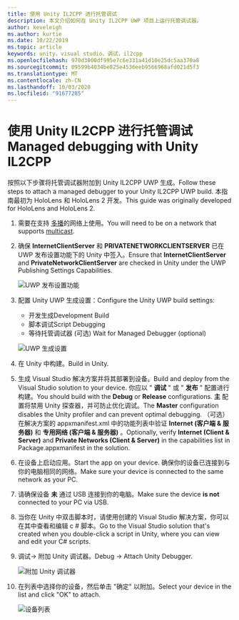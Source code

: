 ```yaml
---
title: 使用 Unity IL2CPP 进行托管调试
description: 本文介绍如何在 Unity IL2CPP UWP 项目上运行托管调试器。
author: keveleigh
ms.author: kurtie
ms.date: 10/22/2019
ms.topic: article
keywords: unity，visual studio，调试，il2cpp
ms.openlocfilehash: 970d3000df995e7c6e331a41d10e25dc5aa370a8
ms.sourcegitcommit: 09599b4034be825e4536eeb9566968afd021d5f3
ms.translationtype: MT
ms.contentlocale: zh-CN
ms.lasthandoff: 10/03/2020
ms.locfileid: "91677285"
---
```

# <a name="managed-debugging-with-unity-il2cpp"></a><span data-ttu-id="bf0c3-104">使用 Unity IL2CPP 进行托管调试</span><span class="sxs-lookup"><span data-stu-id="bf0c3-104">Managed debugging with Unity IL2CPP</span></span>

<span data-ttu-id="bf0c3-105">按照以下步骤将托管调试器附加到 Unity IL2CPP UWP 生成。</span><span class="sxs-lookup"><span data-stu-id="bf0c3-105">Follow these steps to attach a managed debugger to your Unity IL2CPP UWP build.</span></span> <span data-ttu-id="bf0c3-106">本指南最初为 HoloLens 和 HoloLens 2 开发。</span><span class="sxs-lookup"><span data-stu-id="bf0c3-106">This guide was originally developed for HoloLens and HoloLens 2.</span></span>

1. <span data-ttu-id="bf0c3-107">需要在支持 [多播](https://en.wikipedia.org/wiki/Multicast)的网络上使用。</span><span class="sxs-lookup"><span data-stu-id="bf0c3-107">You will need to be on a network that supports [multicast](https://en.wikipedia.org/wiki/Multicast).</span></span>
1. <span data-ttu-id="bf0c3-108">确保 **InternetClientServer** 和 **PRIVATENETWORKCLIENTSERVER** 已在 UWP 发布设置功能下的 Unity 中签入。</span><span class="sxs-lookup"><span data-stu-id="bf0c3-108">Ensure that **InternetClientServer** and **PrivateNetworkClientServer** are checked in Unity under the UWP Publishing Settings Capabilities.</span></span>

    ![UWP 发布设置功能](images/il2cpp-debugging-capabilities.png)

1. <span data-ttu-id="bf0c3-110">配置 Unity UWP 生成设置：</span><span class="sxs-lookup"><span data-stu-id="bf0c3-110">Configure the Unity UWP build settings:</span></span>
    - <span data-ttu-id="bf0c3-111">开发生成</span><span class="sxs-lookup"><span data-stu-id="bf0c3-111">Development Build</span></span>
    - <span data-ttu-id="bf0c3-112">脚本调试</span><span class="sxs-lookup"><span data-stu-id="bf0c3-112">Script Debugging</span></span>
    - <span data-ttu-id="bf0c3-113">等待托管调试器 (可选) </span><span class="sxs-lookup"><span data-stu-id="bf0c3-113">Wait for Managed Debugger (optional)</span></span>

    ![UWP 生成设置](images/il2cpp-debugging-build.png)

1. <span data-ttu-id="bf0c3-115">在 Unity 中构建。</span><span class="sxs-lookup"><span data-stu-id="bf0c3-115">Build in Unity.</span></span>
1. <span data-ttu-id="bf0c3-116">生成 Visual Studio 解决方案并将其部署到设备。</span><span class="sxs-lookup"><span data-stu-id="bf0c3-116">Build and deploy from the Visual Studio solution to your device.</span></span> <span data-ttu-id="bf0c3-117">你应以 " **调试** " 或 " **发布** " 配置进行构建。</span><span class="sxs-lookup"><span data-stu-id="bf0c3-117">You should build with the **Debug** or **Release** configurations.</span></span> <span data-ttu-id="bf0c3-118">**主** 配置将禁用 Unity 探查器，并可防止优化调试。</span><span class="sxs-lookup"><span data-stu-id="bf0c3-118">The **Master** configuration disables the Unity profiler and can prevent optimal debugging.</span></span> <span data-ttu-id="bf0c3-119">（可选）在解决方案的 appxmanifest.xml 中的功能列表中验证 **Internet (客户端 & 服务器)** 和 **专用网络 (客户端 & 服务器)** 。</span><span class="sxs-lookup"><span data-stu-id="bf0c3-119">Optionally, verify **Internet (Client & Server)** and **Private Networks (Client & Server)** in the capabilities list in Package.appxmanifest in the solution.</span></span>
1. <span data-ttu-id="bf0c3-120">在设备上启动应用。</span><span class="sxs-lookup"><span data-stu-id="bf0c3-120">Start the app on your device.</span></span> <span data-ttu-id="bf0c3-121">确保你的设备已连接到与你的电脑相同的网络。</span><span class="sxs-lookup"><span data-stu-id="bf0c3-121">Make sure your device is connected to the same network as your PC.</span></span>
1. <span data-ttu-id="bf0c3-122">请确保设备 **未** 通过 USB 连接到你的电脑。</span><span class="sxs-lookup"><span data-stu-id="bf0c3-122">Make sure the device **is not** connected to your PC via USB.</span></span>
1. <span data-ttu-id="bf0c3-123">当你在 Unity 中双击脚本时，请使用创建的 Visual Studio 解决方案，你可以在其中查看和编辑 c # 脚本。</span><span class="sxs-lookup"><span data-stu-id="bf0c3-123">Go to the Visual Studio solution that's created when you double-click a script in Unity, where you can view and edit your C# scripts.</span></span>
1. <span data-ttu-id="bf0c3-124">调试-> 附加 Unity 调试器。</span><span class="sxs-lookup"><span data-stu-id="bf0c3-124">Debug -> Attach Unity Debugger.</span></span>

    ![附加 Unity 调试器](images/il2cpp-debugging-attach.png)

1. <span data-ttu-id="bf0c3-126">在列表中选择你的设备，然后单击 "确定" 以附加。</span><span class="sxs-lookup"><span data-stu-id="bf0c3-126">Select your device in the list and click "OK" to attach.</span></span>

    ![设备列表](images/il2cpp-debugging-machines.png)
